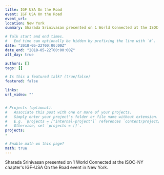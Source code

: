 ```yaml
---
title: IGF USA On the Road
event: IGF USA On the Road
event_url: 
location: New York
summary: Sharada Srinivasan presented on 1 World Connected at the ISOC-NY chapter's IGF-USA On the Road event in New York. 

# Talk start and end times.
#   End time can optionally be hidden by prefixing the line with `#`.
date: "2018-05-22T00:00:00Z"
date_end: "2018-05-22T00:00:00Z"
all_day: true

authors: []
tags: []

# Is this a featured talk? (true/false)
featured: false

links:
url_video: ""


# Projects (optional).
#   Associate this post with one or more of your projects.
#   Simply enter your project's folder or file name without extension.
#   E.g. `projects = ["internal-project"]` references `content/project/deep-learning/index.md`.
#   Otherwise, set `projects = []`.
projects:
- 

# Enable math on this page?
math: true
---
```


Sharada Srinivasan presented on 1 World Connected at the ISOC-NY chapter's IGF-USA On the Road event in New York. 



